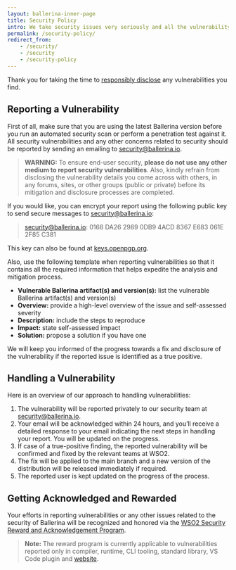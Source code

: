 ```yaml
---
layout: ballerina-inner-page
title: Security Policy
intro: We take security issues very seriously and all the vulnerability reports are treated with the highest priority and confidentiality.
permalink: /security-policy/
redirect_from:
    - /security/
    - /security
    - /security-policy
---
```


Thank you for taking the time to [responsibly disclose](https://en.wikipedia.org/wiki/Responsible_disclosure) any vulnerabilities you find.

## Reporting a Vulnerability

First of all, make sure that you are using the latest Ballerina version before you run an automated security scan or perform a penetration test against it. All security vulnerabilities and any other concerns related to security should be reported by sending an emailing to [security@ballerina.io](mailto:security@ballerina.io).  

> **WARNING:** To ensure end-user security, **please do not use any other medium to report security vulnerabilities**. Also, kindly refrain from disclosing the vulnerability details you come across with others, in any forums, sites, or other groups (public or private) before its mitigation and disclosure processes are completed.


If you would like, you can encrypt your report using the  following public key to send secure messages to [security@ballerina.io](mailto:security@ballerina.io):

> security@ballerina.io: 0168 DA26 2989 0DB9 4ACD 8367 E683 061E 2F85 C381 

This key can also be found at [keys.openpgp.org](https://keys.openpgp.org/vks/v1/by-fingerprint/AC483C56C0A060204BBEF3E4182F3F21255FCCE9).

Also, use the following template when reporting vulnerabilities so that it contains all the required information that helps expedite the analysis and mitigation process.

- **Vulnerable Ballerina artifact(s) and version(s):** list  the vulnerable Ballerina artifact(s) and version(s) 
- **Overview:** provide a high-level overview of the issue and self-assessed severity
- **Description:** include the steps to reproduce
- **Impact:** state self-assessed impact
- **Solution:** propose a  solution if you have one

We will keep you informed of the progress towards a fix and disclosure of the vulnerability if the reported issue is identified as a true positive.

## Handling a Vulnerability

Here is an overview of our approach to handling vulnerabilities:

1. The vulnerability will be reported privately to our security team at [security@ballerina.io](mailto:security@ballerina.io).
2. Your email will be acknowledged within 24 hours, and you’ll receive a detailed response to your email indicating the next steps in handling your report. You will be updated on the progress. 
3. If case of a true-positive finding, the reported vulnerability will be confirmed and fixed by the relevant teams at WSO2.
4. The fix will be applied to the main branch and a new version of the distribution will be released immediately if required.
5. The reported user is kept updated on the progress of the process. 

## Getting Acknowledged and Rewarded

Your efforts in reporting vulnerabilities or any other issues related to the security of Ballerina will be recognized and honored via the [WSO2 Security Reward and Acknowledgement Program](https://docs.wso2.com/display/Security/WSO2+Security+Reward+and+Acknowledgement+Program). 


>**Note:** The reward program is currently applicable to vulnerabilities reported only in compiler, runtime, CLI tooling, standard library, VS Code plugin and [website](https://ballerina.io).

<style>
.nav > li.cVersionItem {
    display: none !important;
}
</style>
<style> #tree-expand-all , #tree-collapse-all, .cTocElements {display:none;} .cGitButtonContainer {padding-left: 40px;} </style>
